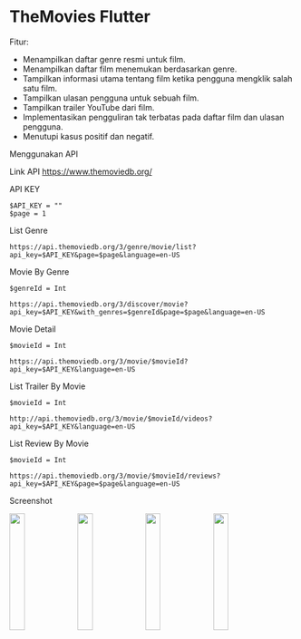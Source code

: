 # TheMovies Flutter
 
Fitur:

* Menampilkan daftar genre resmi untuk film.
* Menampilkan daftar film menemukan berdasarkan genre.
* Tampilkan informasi utama tentang film ketika pengguna mengklik salah satu film.
* Tampilkan ulasan pengguna untuk sebuah film.
* Tampilkan trailer YouTube dari film.
* Implementasikan pengguliran tak terbatas pada daftar film dan ulasan pengguna.
* Menutupi kasus positif dan negatif.


Menggunakan API

Link API https://www.themoviedb.org/

API KEY

```
$API_KEY = ""
$page = 1
```


List Genre
```
https://api.themoviedb.org/3/genre/movie/list?api_key=$API_KEY&page=$page&language=en-US

```

Movie By Genre
```
$genreId = Int

https://api.themoviedb.org/3/discover/movie?api_key=$API_KEY&with_genres=$genreId&page=$page&language=en-US

```

Movie Detail
```
$movieId = Int

https://api.themoviedb.org/3/movie/$movieId?api_key=$API_KEY&language=en-US

```

List Trailer By Movie
```
$movieId = Int

http://api.themoviedb.org/3/movie/$movieId/videos?api_key=$API_KEY&language=en-US

```

List Review By Movie
```
$movieId = Int

https://api.themoviedb.org/3/movie/$movieId/reviews?api_key=$API_KEY&page=$page&language=en-US

```



Screenshot

<img src="https://raw.githubusercontent.com/ekohendratno/themoviesflutter/main/screenshot/img1.jpg" width="23%"></img> 
<img src="https://raw.githubusercontent.com/ekohendratno/themoviesflutter/main/screenshot/img2.jpg" width="23%"></img> 
<img src="https://raw.githubusercontent.com/ekohendratno/themoviesflutter/main/screenshot/img3.jpg" width="23%"></img> 
<img src="https://raw.githubusercontent.com/ekohendratno/themoviesflutter/main/screenshot/img4.jpg" width="23%"></img> 

